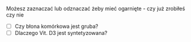 Możesz zaznaczać lub odznaczać żeby mieć ogarnięte - czy już zrobiłeś czy nie

- [ ] Czy błona komórkowa jest gruba?
- [ ] Dlaczego Vit. D3 jest syntetyzowana?